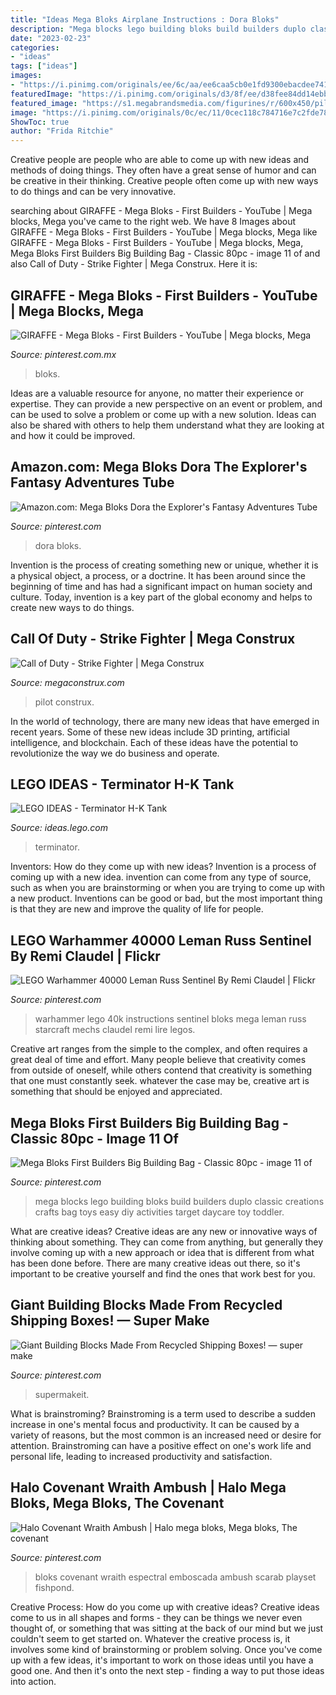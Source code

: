```yaml
---
title: "Ideas Mega Bloks Airplane Instructions : Dora Bloks"
description: "Mega blocks lego building bloks build builders duplo classic creations crafts bag toys easy diy activities target daycare toy toddler"
date: "2023-02-23"
categories:
- "ideas"
tags: ["ideas"]
images:
- "https://i.pinimg.com/originals/ee/6c/aa/ee6caa5cb0e1fd9300ebacdee741fb97.jpg"
featuredImage: "https://i.pinimg.com/originals/d3/8f/ee/d38fee84dd14ebbe41cf72a1f1c221eb.jpg"
featured_image: "https://s1.megabrandsmedia.com/figurines/r/600x450/pilot-11114.png"
image: "https://i.pinimg.com/originals/0c/ec/11/0cec118c784716e7c2fde783e0b327fd.jpg"
ShowToc: true
author: "Frida Ritchie"
---
```



Creative people are people who are able to come up with new ideas and methods of doing things. They often have a great sense of humor and can be creative in their thinking. Creative people often come up with new ways to do things and can be very innovative.

	

		
searching about GIRAFFE - Mega Bloks - First Builders - YouTube | Mega blocks, Mega you've came to the right web. We have 8 Images about GIRAFFE - Mega Bloks - First Builders - YouTube | Mega blocks, Mega like GIRAFFE - Mega Bloks - First Builders - YouTube | Mega blocks, Mega, Mega Bloks First Builders Big Building Bag - Classic 80pc - image 11 of and also Call of Duty - Strike Fighter | Mega Construx. Here it is:
		
    
## GIRAFFE - Mega Bloks - First Builders - YouTube | Mega Blocks, Mega

<img loading=lazy src="https://i.pinimg.com/originals/cf/23/43/cf2343880279f33cbc5ebcb07e3f8e7b.jpg" onerror="this.onerror=null;this.src='https://tse3.mm.bing.net/th?id=OIP.tfpYbDm4oUCD0ZEA8U9fUwHaEK&amp;pid=15.1';" alt="GIRAFFE - Mega Bloks - First Builders - YouTube | Mega blocks, Mega">

_Source: pinterest.com.mx_

>bloks. 

	

Ideas are a valuable resource for anyone, no matter their experience or expertise. They can provide a new perspective on an event or problem, and can be used to solve a problem or come up with a new solution. Ideas can also be shared with others to help them understand what they are looking at and how it could be improved.

    
## Amazon.com: Mega Bloks Dora The Explorer&#039;s Fantasy Adventures Tube

<img loading=lazy src="https://i.pinimg.com/originals/ee/6c/aa/ee6caa5cb0e1fd9300ebacdee741fb97.jpg" onerror="this.onerror=null;this.src='https://tse4.mm.bing.net/th?id=OIP.7A7Av7wIADk5OzVRgXh-mAAAAA&amp;pid=15.1';" alt="Amazon.com: Mega Bloks Dora the Explorer&#039;s Fantasy Adventures Tube">

_Source: pinterest.com_

>dora bloks. 

	

Invention is the process of creating something new or unique, whether it is a physical object, a process, or a doctrine. It has been around since the beginning of time and has had a significant impact on human society and culture. Today, invention is a key part of the global economy and helps to create new ways to do things.

    
## Call Of Duty - Strike Fighter | Mega Construx

<img loading=lazy src="https://s1.megabrandsmedia.com/figurines/r/600x450/pilot-11114.png" onerror="this.onerror=null;this.src='https://tse4.mm.bing.net/th?id=OIP.p-OVCkUw7SQ6aCO7k9ZhNwAAAA&amp;pid=15.1';" alt="Call of Duty - Strike Fighter | Mega Construx">

_Source: megaconstrux.com_

>pilot construx. 

	

In the world of technology, there are many new ideas that have emerged in recent years. Some of these new ideas include 3D printing, artificial intelligence, and blockchain. Each of these ideas have the potential to revolutionize the way we do business and operate.

    
## LEGO IDEAS - Terminator H-K Tank

<img loading=lazy src="https://ideascdn.lego.com/media/generate/entity/lego_ci/project/76b0f48d-6635-47cd-b6fb-67cb3309c1f3/resize_to_fill:250:250" onerror="this.onerror=null;this.src='https://tse1.mm.bing.net/th?id=OIP.mbRR8Tdm7TAzmHx6OkqD9gAAAA&amp;pid=15.1';" alt="LEGO IDEAS - Terminator H-K Tank">

_Source: ideas.lego.com_

>terminator. 

	

Inventors: How do they come up with new ideas?
Invention is a process of coming up with a new idea. invention can come from any type of source, such as when you are brainstorming or when you are trying to come up with a new product. Inventions can be good or bad, but the most important thing is that they are new and improve the quality of life for people.

    
## LEGO Warhammer 40000 Leman Russ Sentinel By Remi Claudel | Flickr

<img loading=lazy src="https://s-media-cache-ak0.pinimg.com/736x/04/48/dd/0448ddf8cfa97b88343e96de7ee14d06.jpg" onerror="this.onerror=null;this.src='https://tse2.mm.bing.net/th?id=OIP.DB0WHiO0SACxGW0-hW3ECQHaH2&amp;pid=15.1';" alt="LEGO Warhammer 40000 Leman Russ Sentinel By Remi Claudel | Flickr">

_Source: pinterest.com_

>warhammer lego 40k instructions sentinel bloks mega leman russ starcraft mechs claudel remi lire legos. 

	

Creative art ranges from the simple to the complex, and often requires a great deal of time and effort. Many people believe that creativity comes from outside of oneself, while others contend that creativity is something that one must constantly seek. whatever the case may be, creative art is something that should be enjoyed and appreciated.

    
## Mega Bloks First Builders Big Building Bag - Classic 80pc - Image 11 Of

<img loading=lazy src="https://i.pinimg.com/originals/38/35/77/3835770af12a540addd5515779d97932.jpg" onerror="this.onerror=null;this.src='https://tse3.mm.bing.net/th?id=OIP.k05RWWaCVx3GDYK5Vn-4rAHaHa&amp;pid=15.1';" alt="Mega Bloks First Builders Big Building Bag - Classic 80pc - image 11 of">

_Source: pinterest.com_

>mega blocks lego building bloks build builders duplo classic creations crafts bag toys easy diy activities target daycare toy toddler. 

	

What are creative ideas?
Creative ideas are any new or innovative ways of thinking about something. They can come from anything, but generally they involve coming up with a new approach or idea that is different from what has been done before. There are many creative ideas out there, so it's important to be creative yourself and find the ones that work best for you.

    
## Giant Building Blocks Made From Recycled Shipping Boxes! — Super Make

<img loading=lazy src="https://i.pinimg.com/originals/d3/8f/ee/d38fee84dd14ebbe41cf72a1f1c221eb.jpg" onerror="this.onerror=null;this.src='https://tse2.mm.bing.net/th?id=OIP.4wG6SMMd3jbf34WcjAhJzQHaKX&amp;pid=15.1';" alt="Giant Building Blocks Made From Recycled Shipping Boxes! — super make">

_Source: pinterest.com_

>supermakeit. 

	

What is brainstroming?
Brainstroming is a term used to describe a sudden increase in one's mental focus and productivity. It can be caused by a variety of reasons, but the most common is an increased need or desire for attention. Brainstroming can have a positive effect on one's work life and personal life, leading to increased productivity and satisfaction.

    
## Halo Covenant Wraith Ambush | Halo Mega Bloks, Mega Bloks, The Covenant

<img loading=lazy src="https://i.pinimg.com/originals/0c/ec/11/0cec118c784716e7c2fde783e0b327fd.jpg" onerror="this.onerror=null;this.src='https://tse2.mm.bing.net/th?id=OIP.BkEa2UBUEvl9MS_-Hz7JVgHaGR&amp;pid=15.1';" alt="Halo Covenant Wraith Ambush | Halo mega bloks, Mega bloks, The covenant">

_Source: pinterest.com_

>bloks covenant wraith espectral emboscada ambush scarab playset fishpond. 

	

Creative Process: How do you come up with creative ideas?
Creative ideas come to us in all shapes and forms - they can be things we never even thought of, or something that was sitting at the back of our mind but we just couldn't seem to get started on.
Whatever the creative process is, it involves some kind of brainstorming or problem solving. Once you've come up with a few ideas, it's important to work on those ideas until you have a good one. And then it's onto the next step - finding a way to put those ideas into action.

